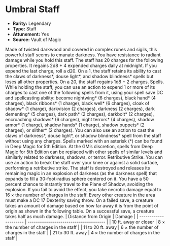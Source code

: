 # Umbral Staff

- **Rarity:** Legendary
- **Type:** Staff
- **Attunement:** Yes
- **Source:** Vault of Magic

Made of twisted darkwood and covered in complex runes and sigils, this powerful staff seems to emanate darkness. You have resistance to radiant damage while you hold this staff. The staff has 20 charges for the following properties. It regains 2d8 + 4 expended charges daily at midnight. If you expend the last charge, roll a d20. On a 1, the staff retains its ability to cast the claws of darkness*, douse light*, and shadow blindness* spells but loses all other properties. On a 20, the staff regains 1d8 + 2 charges. Spells. While holding the staff, you can use an action to expend 1 or more of its charges to cast one of the following spells from it, using your spell save DC and spellcasting ability: become nightwing* (6 charges), black hand* (4 charges), black ribbons* (1 charge), black well* (6 charges), cloak of shadow* (1 charge), darkvision (2 charges), darkness (2 charges), dark dementing* (5 charges), dark path* (2 charges), darkbolt* (2 charges), encroaching shadows* (6 charges), night terrors* (4 charges), shadow armor* (1 charge), shadow hands* (1 charge), shadow puppets* (2 charges), or slither* (2 charges). You can also use an action to cast the claws of darkness*, douse light*, or shadow blindness* spell from the staff without using any charges. Spells marked with an asterisk (*) can be found in Deep Magic for 5th Edition. At the GM’s discretion, spells from Deep Magic for 5th Edition can be replaced with other spells of similar levels and similarly related to darkness, shadows, or terror. Retributive Strike. You can use an action to break the staff over your knee or against a solid surface, performing a retributive strike. The staff is destroyed and releases its remaining magic in an explosion of darkness (as the darkness spell) that expands to fill a 30-foot-radius sphere centered on it. You have a 50 percent chance to instantly travel to the Plane of Shadow, avoiding the explosion. If you fail to avoid the effect, you take necrotic damage equal to 16 × the number of charges in the staff. Every other creature in the area must make a DC 17 Dexterity saving throw. On a failed save, a creature takes an amount of damage based on how far away it is from the point of origin as shown in the following table. On a successful save, a creature takes half as much damage. | Distance from Origin | Damage |
| --------------------- | -------------------------------------- |
| 10 ft. away or closer | 8 × the number of charges in the staff |
| 11 to 20 ft. away | 6 × the number of charges in the staff |
| 21 to 30 ft. away | 4 × the number of charges in the staff |
